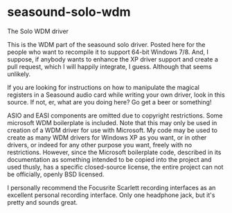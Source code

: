 # seasound-solo-wdm
The Solo WDM driver

This is the WDM part of the seasound solo driver. Posted here for the people who want to recompile it 
to support 64-bit Windows 7/8. And, I suppose, if anybody wants to enhance the XP driver support
and create a pull request, which I will happily integrate, I guess. Although that seems unlikely.

If you are looking for instructions on how to manipulate the magical registers in a Seasound
audio card while writing your own driver, look in this source. If not, er, what are you
doing here? Go get a beer or something!

ASIO and EASI components are omitted due to copyright restrictions.
Some microsoft WDM boilerplate is included. Note that this may only 
be used in creation of a WDM driver for use with Microsoft. My code
may be used to create as many WDM drivers for Windows XP as you want, 
or in other drivers, or indeed for any other purpose you want,
freely with no restrictions. However, since the Microsoft boilerplate
code, described in its documentation as something intended to be copied
into the project and used thusly, has a specific closed-source license,
the entire project can not be officially, openly BSD licensed. 

I personally recommend the Focusrite Scarlett recording interfaces as an excellent
personal recording interface. Only one headphone jack, but it's pretty and sounds great.

